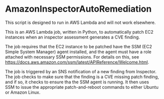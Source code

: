 # AmazonInspectorAutoRemediation
This script is designed to run in AWS Lambda and will not work elsewhere.

This is an AWS Lambda job, written in Python, to automatically patch EC2 instances when an inspector assessment generates a CVE finding.

The job requires that the EC2 instance to be patched have the SSM (EC2 Simple System Manager) agent installed, and the agent must have a role attached with necessary SSM permissions.  For details on this, see https://docs.aws.amazon.com/ssm/latest/APIReference/Welcome.html.

The job is triggered by an SNS notification of a new finding from Inspector.  The job checks to make sure that the finding is a CVE missing patch finding, and if so, it checks to ensure tha the SSM agent is running.  It then uses SSM to issue the appropriate patch-and-reboot commands to either Ubuntu or Amazon Linux.
